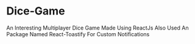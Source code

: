 # Dice-Game
An Interesting  Multiplayer Dice Game Made Using ReactJs Also Used An Package Named React-Toastify For Custom Notifications
